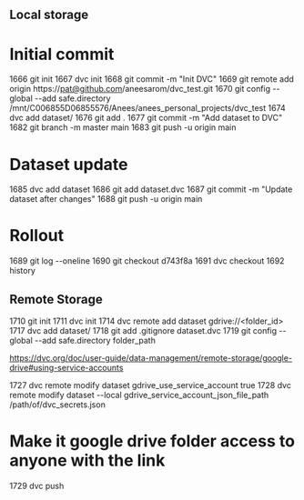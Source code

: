 ## Local storage

# Initial commit 
 
1666  git init
1667  dvc init
 1668  git commit -m "Init DVC"
 1669  git remote add origin https://pat@github.com/aneesarom/dvc_test.git
 1670  git config --global --add safe.directory /mnt/C006855D06855576/Anees/anees_personal_projects/dvc_test
 1674  dvc add dataset/
 1676  git add .
 1677  git commit -m "Add dataset to DVC"
 1682  git branch -m master main
 1683  git push -u origin main

# Dataset update

 1685  dvc add dataset
 1686  git add dataset.dvc
 1687  git commit -m "Update dataset after changes"
 1688  git push -u origin main

# Rollout

 1689  git log --oneline
 1690  git checkout d743f8a
 1691  dvc checkout
 1692  history

## Remote Storage

1710  git init
1711  dvc init
1714  dvc remote add dataset gdrive://<folder_id>
1717  dvc add dataset/
1718  git add .gitignore dataset.dvc
1719  git config --global --add safe.directory folder_path

https://dvc.org/doc/user-guide/data-management/remote-storage/google-drive#using-service-accounts

1727  dvc remote modify dataset gdrive_use_service_account true
1728  dvc remote modify dataset --local gdrive_service_account_json_file_path /path/of/dvc_secrets.json

# Make it google drive folder access to anyone with the  link

1729  dvc push
